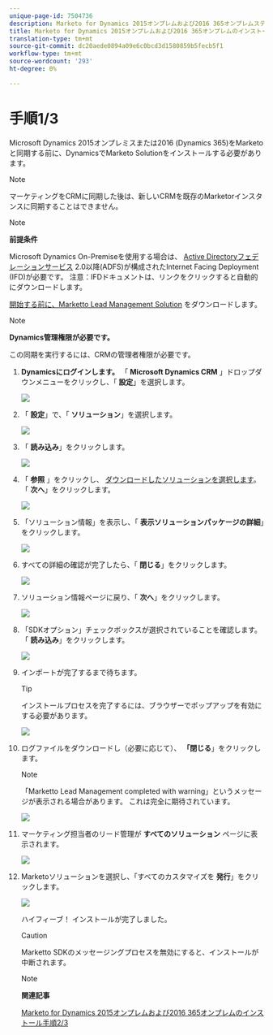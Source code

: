 ```yaml
---
unique-page-id: 7504736
description: Marketo for Dynamics 2015オンプレムおよび2016 365オンプレムステップ1 / 3 - Marketo Docs — 製品ドキュメントのインストール
title: Marketo for Dynamics 2015オンプレムおよび2016 365オンプレムのインストール手順1/3
translation-type: tm+mt
source-git-commit: dc20aede0894a09e6c0bcd3d1580859b5fecb5f1
workflow-type: tm+mt
source-wordcount: '293'
ht-degree: 0%

---
```



# 手順1/3

<!--Install Marketo for Dynamics 2015 On-Prem and 2016 365 On-Prem Step 1 of 3-->

Microsoft Dynamics 2015オンプレミスまたは2016 (Dynamics 365)をMarketoと同期する前に、DynamicsでMarketo Solutionをインストールする必要があります。

>[!NOTE]
>
>マーケティングをCRMに同期した後は、新しいCRMを既存のMarketorインスタンスに同期することはできません。

>[!NOTE]
>
>**前提条件**
>
>Microsoft Dynamics On-Premiseを使用する場合は、 [Active Directoryフェデレーションサービス](http://www.microsoft.com/en-us/download/confirmation.aspx?id=41701) 2.0以降(ADFS)が構成されたInternet Facing Deployment [](https://msdn.microsoft.com/en-us/library/bb897402.aspx) (IFD)が必要です。 注意：IFDドキュメントは、リンクをクリックすると自動的にダウンロードします。
>
>[開始する前に、Marketto Lead Management Solution](../../../../../product-docs/crm-sync/microsoft-dynamics-sync/sync-setup/download-the-marketo-lead-management-solution.md) をダウンロードします。

>[!NOTE]
>
>**Dynamics管理権限が必要です。**
>
>この同期を実行するには、CRMの管理者権限が必要です。

1. **Dynamicsにログインします。** 「 **Microsoft Dynamics CRM** 」ドロップダウンメニューをクリックし、「 **設定**」を選択します。

   ![](assets/image2015-3-19-8-33-29.png)

1. 「 **設定**」で、「 **ソリューション**」を選択します。

   ![](assets/image2015-3-19-8-33-3.png)

1. 「 **読み込み**」をクリックします。

   ![](assets/image2015-3-19-8-34-8.png)

1. 「 **参照** 」をクリックし、 [ダウンロードしたソリューションを選択します](../../../../../product-docs/crm-sync/microsoft-dynamics-sync/sync-setup/download-the-marketo-lead-management-solution.md)。 「 **次へ**」をクリックします。

   ![](assets/image2015-3-19-9-20-56.png)

1. 「ソリューション情報」を表示し、「 **表示ソリューションパッケージの詳細**」をクリックします。

   ![](assets/image2015-11-18-11-12-8.png)

1. すべての詳細の確認が完了したら、「 **閉じる**」をクリックします。

   ![](assets/step6.png)

1. ソリューション情報ページに戻り、「 **次へ**」をクリックします。

   ![](assets/image2015-3-19-9-21-50.png)

1. 「SDKオプション」チェックボックスが選択されていることを確認します。 「 **読み込み**」をクリックします。

   ![](assets/image2015-3-19-9-19-12.png)

1. インポートが完了するまで待ちます。

   >[!TIP]
   >
   >インストールプロセスを完了するには、ブラウザーでポップアップを有効にする必要があります。

   ![](assets/image2015-3-11-11-34-9.png)

1. ログファイルをダウンロードし（必要に応じて）、 **「閉じる**」をクリックします。

   >[!NOTE]
   >
   >「Marketto Lead Management completed with warning」というメッセージが表示される場合があります。 これは完全に期待されています。

   ![](assets/image2015-3-13-9-54-39.png)

1. マーケティング担当者のリード管理が **すべてのソリューション** ページに表示されます。

   ![](assets/image2015-3-19-8-40-38.png)

1. Marketoソリューションを選択し、「すべてのカスタマイズを **発行**」をクリックします。

   ![](assets/image2015-3-19-8-41-21.png)

   ハイフィーブ！ インストールが完了しました。

   >[!CAUTION]
   >
   >Marketto SDKのメッセージングプロセスを無効にすると、インストールが中断されます。

   >[!NOTE]
   >
   >**関連記事**
   >
   >
   >[Marketo for Dynamics 2015オンプレムおよび2016 365オンプレムのインストール手順2/3](step-2-of-3-set-up.md)
